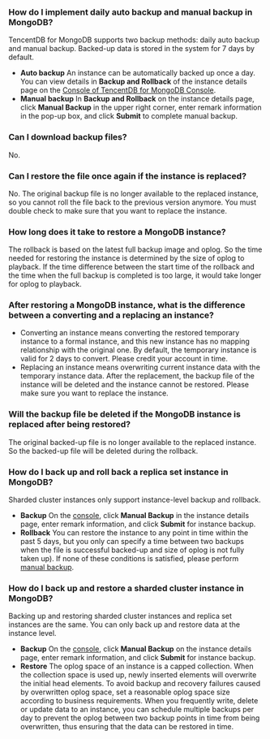 ### How do I implement daily auto backup and manual backup in MongoDB?
TencentDB for MongoDB supports two backup methods: daily auto backup and manual backup. Backed-up data is stored in the system for 7 days by default.
 - **Auto backup**
An instance can be automatically backed up once a day. You can view details in **Backup and Rollback** of the instance details page on the [Console of TencentDB for MongoDB Console](https://console.cloud.tencent.com/mongodb).
- **Manual backup**
In **Backup and Rollback** on the instance details page, click **Manual Backup** in the upper right corner, enter remark information in the pop-up box, and click **Submit** to complete manual backup.

### Can I download backup files?
No.

### Can I restore the file once again if the instance is replaced?
No. The original backup file is no longer available to the replaced instance, so you cannot roll the file back to the previous version anymore. You must double check to make sure that you want to replace the instance. 

### How long does it take to restore a MongoDB instance?
The rollback is based on the latest full backup image and oplog. So the time needed for restoring the instance is determined by the size of oplog to playback.
If the time difference between the start time of the rollback and the time when the full backup is completed is too large, it would take longer for oplog to playback. 

### After restoring a MongoDB instance, what is the difference between a converting and a replacing an instance?
 - Converting an instance means converting the restored temporary instance to a formal instance, and this new instance has no mapping relationship with the original one. By default, the temporary instance is valid for 2 days to convert. Please credit your account in time. 
 - Replacing an instance means overwriting current instance data with the temporary instance data. After the replacement, the backup file of the instance will be deleted and the instance cannot be restored. Please make sure you want to replace the instance.

### Will the backup file be deleted if the MongoDB instance is replaced after being restored?
The original backed-up file is no longer available to the replaced instance. So the backed-up file will be deleted during the rollback.

### How do I back up and roll back a replica set instance in MongoDB?
Sharded cluster instances only support instance-level backup and rollback.
 - **Backup**
On the [console](https://console.cloud.tencent.com/mongodb), click **Manual Backup** in the instance details page, enter remark information, and click **Submit** for instance backup.
 - **Rollback**
You can restore the instance to any point in time within the past 5 days, but you only can specify a time between two backups when the file is successful backed-up and size of oplog is not fully taken up). If none of these conditions is satisfied, please perform [manual backup](https://intl.cloud.tencent.com/document/product/240/7108).

### How do I back up and restore a sharded cluster instance in MongoDB?
Backing up and restoring sharded cluster instances and replica set instances are the same.  You can only back up and restore data at the instance level.
 - **Backup**
On the [console](https://console.cloud.tencent.com/mongodb), click **Manual Backup** on the instance details page, enter remark information, and click **Submit** for instance backup.
 - **Restore**
The oplog space of an instance is a capped collection. When the collection space is used up, newly inserted elements will overwrite the initial head elements. To avoid backup and recovery failures caused by overwritten oplog space, set a reasonable oplog space size according to business requirements. When you frequently write, delete or update data to an instance, you can schedule multiple backups per day to prevent the oplog between two backup points in time from being overwritten, thus ensuring that the data can be restored in time.
